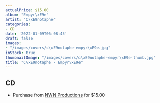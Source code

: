 ```yaml
---
actualPrice: $15.00
album: "Empyr\xE9e"
artist: "C\xE9notaphe"
categories:
- CD
date: '2022-01-09T06:08:45'
draft: false
images:
- "/images/covers/c\xE9notaphe-empyr\xE9e.jpg"
inStock: true
thumbnailImage: "/images/covers/c\xE9notaphe-empyr\xE9e-thumb.jpg"
title: "C\xE9notaphe - Empyr\xE9e"
---
```


## CD
* Purchase from [NWN Productions](http://shop.nwnprod.com/index.php?route=product/product&path=93&product_id=20189&sort=pd.name&order=ASC) for $15.00
